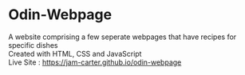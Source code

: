 # Odin-Webpage
A website comprising a few seperate webpages that have recipes for specific dishes <br>
Created with HTML, CSS and JavaScript <br> 
Live Site : https://jam-carter.github.io/odin-webpage

